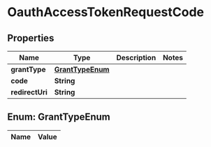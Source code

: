 

# OauthAccessTokenRequestCode

## Properties

Name | Type | Description | Notes
------------ | ------------- | ------------- | -------------
**grantType** | [**GrantTypeEnum**](#GrantTypeEnum) |  | 
**code** | **String** |  | 
**redirectUri** | **String** |  | 


## Enum: GrantTypeEnum

Name | Value
---- | -----




